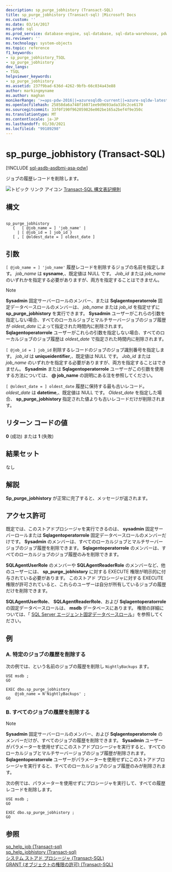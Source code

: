 ```yaml
---
description: sp_purge_jobhistory (Transact-SQL)
title: sp_purge_jobhistory (Transact-sql) |Microsoft Docs
ms.custom: ''
ms.date: 03/14/2017
ms.prod: sql
ms.prod_service: database-engine, sql-database, sql-data-warehouse, pdw
ms.reviewer: ''
ms.technology: system-objects
ms.topic: reference
f1_keywords:
- sp_purge_jobhistory_TSQL
- sp_purge_jobhistory
dev_langs:
- TSQL
helpviewer_keywords:
- sp_purge_jobhistory
ms.assetid: 237f9bad-636d-4262-9bfb-66c034a43e88
author: markingmyname
ms.author: maghan
monikerRange: '>=aps-pdw-2016||=azuresqldb-current||=azure-sqldw-latest||>=sql-server-2016||>=sql-server-linux-2017||=azuresqldb-mi-current'
ms.openlocfilehash: 25858da6a748f16071ee9d9693ada310c2ce6170
ms.sourcegitcommit: 33f0f190f962059826e002be165a2bef4f9e350c
ms.translationtype: MT
ms.contentlocale: ja-JP
ms.lasthandoff: 01/30/2021
ms.locfileid: "99189298"
---
```

# <a name="sp_purge_jobhistory-transact-sql"></a>sp_purge_jobhistory (Transact-SQL)
[!INCLUDE [sql-asdb-asdbmi-asa-pdw](../../includes/applies-to-version/sql-asdb-asdbmi-asa-pdw.md)]

  ジョブの履歴レコードを削除します。  
  
 ![トピック リンク アイコン](../../database-engine/configure-windows/media/topic-link.gif "トピック リンク アイコン") [Transact-SQL 構文表記規則](../../t-sql/language-elements/transact-sql-syntax-conventions-transact-sql.md)  
  
## <a name="syntax"></a>構文  
  
```  
  
sp_purge_jobhistory   
   {   [ @job_name = ] 'job_name' |   
     | [ @job_id = ] job_id }  
   [ , [ @oldest_date = ] oldest_date ]  
```  
  
## <a name="arguments"></a>引数  
`[ @job_name = ] 'job_name'` 履歴レコードを削除するジョブの名前を指定します。 *job_name* は **sysname**,、既定値は NULL です。 *Job_id* または *job_name* のいずれかを指定する必要がありますが、両方を指定することはできません。  
  
> [!NOTE]  
>  **Sysadmin** 固定サーバーロールのメンバー、または **Sqlagentoperatorrole** 固定データベースロールのメンバーは、 *job_name* または *job_id* を指定せずに **sp_purge_jobhistory** を実行できます。 **Sysadmin** ユーザーがこれらの引数を指定しない場合、すべてのローカルジョブとマルチサーバージョブのジョブ履歴が *oldest_date* によって指定された時間内に削除されます。 **Sqlagentoperatorrole** ユーザーがこれらの引数を指定しない場合、すべてのローカルジョブのジョブ履歴は *oldest_date* で指定された時間内に削除されます。  
  
`[ @job_id = ] job_id` 削除するレコードのジョブのジョブ識別番号を指定します。 *job_id* は **uniqueidentifier**,、既定値は NULL です。 *Job_id* または *job_name* のいずれかを指定する必要がありますが、両方を指定することはできません。 **Sysadmin** または **Sqlagentoperatorrole** ユーザーがこの引数を使用する方法については、 **\@ job_name** の説明にある注を参照してください。  
  
`[ @oldest_date = ] oldest_date` 履歴に保持する最も古いレコード。 *oldest_date* は **datetime**,、既定値は NULL です。 *Oldest_date* を指定した場合、 **sp_purge_jobhistory** 指定された値よりも古いレコードだけが削除されます。  
  
## <a name="return-code-values"></a>リターン コードの値  
 **0** (成功) または **1** (失敗)  
  
## <a name="result-sets"></a>結果セット  
 なし  
  
## <a name="remarks"></a>解説  
 **Sp_purge_jobhistory** が正常に完了すると、メッセージが返されます。  
  
## <a name="permissions"></a>アクセス許可  
 既定では、このストアドプロシージャを実行できるのは、 **sysadmin** 固定サーバーロールまたは **Sqlagentoperatorrole** 固定データベースロールのメンバーだけです。 **Sysadmin** のメンバーは、すべてのローカルジョブとマルチサーバージョブのジョブ履歴を削除できます。 **Sqlagentoperatorrole** のメンバーは、すべてのローカルジョブのジョブ履歴のみを削除できます。  
  
 **SQLAgentUserRole** のメンバーや **SQLAgentReaderRole** のメンバーなど、他のユーザーには、 **sp_purge_jobhistory** に対する EXECUTE 権限が明示的に付与されている必要があります。 このストアド プロシージャに対する EXECUTE 権限が許可されていると、これらのユーザーは自分が所有しているジョブの履歴だけを削除できます。  
  
 **SQLAgentUserRole**、 **SQLAgentReaderRole**、および **Sqlagentoperatorrole** の固定データベースロールは、 **msdb** データベースにあります。 権限の詳細については、「 [SQL Server エージェント固定データベースロール](../../ssms/agent/sql-server-agent-fixed-database-roles.md)」を参照してください。  
  
## <a name="examples"></a>例  
  
### <a name="a-remove-history-for-a-specific-job"></a>A. 特定のジョブの履歴を削除する  
 次の例では、という名前のジョブの履歴を削除し `NightlyBackups` ます。  
  
```  
USE msdb ;  
GO  
  
EXEC dbo.sp_purge_jobhistory  
    @job_name = N'NightlyBackups' ;  
GO  
```  
  
### <a name="b-remove-history-for-all-jobs"></a>B. すべてのジョブの履歴を削除する  
  
> [!NOTE]  
>  **Sysadmin** 固定サーバーロールのメンバー、および **Sqlagentoperatorrole** のメンバーだけが、すべてのジョブの履歴を削除できます。 **Sysadmin** ユーザーがパラメーターを使用せずにこのストアドプロシージャを実行すると、すべてのローカルジョブとマルチサーバージョブのジョブ履歴が削除されます。 **Sqlagentoperatorrole** ユーザーがパラメーターを使用せずにこのストアドプロシージャを実行すると、すべてのローカルジョブのジョブ履歴のみが削除されます。  
  
 次の例では、パラメーターを使用せずにプロシージャを実行して、すべての履歴レコードを削除します。  
  
```  
USE msdb ;  
GO  
  
EXEC dbo.sp_purge_jobhistory ;  
GO  
```  
  
## <a name="see-also"></a>参照  
 [sp_help_job &#40;Transact-sql&#41;](../../relational-databases/system-stored-procedures/sp-help-job-transact-sql.md)   
 [sp_help_jobhistory &#40;Transact-sql&#41;](../../relational-databases/system-stored-procedures/sp-help-jobhistory-transact-sql.md)   
 [システム ストアド プロシージャ &#40;Transact-SQL&#41;](../../relational-databases/system-stored-procedures/system-stored-procedures-transact-sql.md)   
 [GRANT (オブジェクトの権限の許可) &#40;Transact-SQL&#41;](../../t-sql/statements/grant-object-permissions-transact-sql.md)  
  
  
